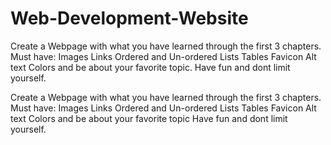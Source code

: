 # Web-Development-Website
Create a Webpage with what you have learned through the first 3 chapters. Must have: Images Links Ordered and Un-ordered Lists Tables Favicon Alt text Colors and be about your favorite topic. Have fun and dont limit yourself.

Create a Webpage with what you have learned through the first 3 chapters.
Must have:
Images
Links
Ordered and Un-ordered Lists
Tables
Favicon
Alt text
Colors
and be about your favorite topic
Have fun and dont limit yourself.

